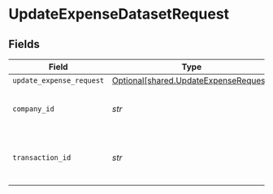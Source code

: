 # UpdateExpenseDatasetRequest


## Fields

| Field                                                                                | Type                                                                                 | Required                                                                             | Description                                                                          | Example                                                                              |
| ------------------------------------------------------------------------------------ | ------------------------------------------------------------------------------------ | ------------------------------------------------------------------------------------ | ------------------------------------------------------------------------------------ | ------------------------------------------------------------------------------------ |
| `update_expense_request`                                                             | [Optional[shared.UpdateExpenseRequest]](../../models/shared/updateexpenserequest.md) | :heavy_minus_sign:                                                                   | N/A                                                                                  |                                                                                      |
| `company_id`                                                                         | *str*                                                                                | :heavy_check_mark:                                                                   | N/A                                                                                  | 8a210b68-6988-11ed-a1eb-0242ac120002                                                 |
| `transaction_id`                                                                     | *str*                                                                                | :heavy_check_mark:                                                                   | The unique identifier for your SMB's transaction.                                    | 336694d8-2dca-4cb5-a28d-3ccb83e55eee                                                 |